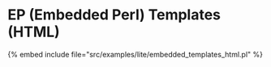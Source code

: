 # EP (Embedded Perl) Templates (HTML)


{% embed include file="src/examples/lite/embedded_templates_html.pl" %}



